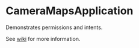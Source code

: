 # CameraMapsApplication

Demonstrates permissions and intents.

See [wiki](https://github.com/cjk8zb/CSEE5551_Student_29_ICP/wiki/In-Class-Programming---Exercise-5) for more information.
